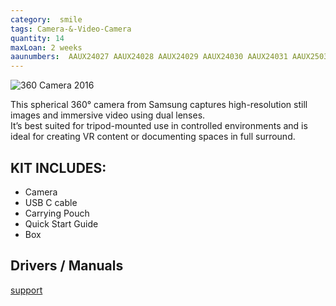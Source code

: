 ```yaml
---
category:  smile
tags: Camera-&-Video-Camera
quantity: 14
maxLoan: 2 weeks
aaunumbers:  AAUX24027 AAUX24028 AAUX24029 AAUX24030 AAUX24031 AAUX25033 AAUX25034 AAUX25035 AAUX25036 AAUX25037 AAUCPH0649 AAUCPH0650 AAUCPH0651 AAUCPH0652
---
```

![360 Camera 2016](https://media.gadgetsin.com/2017/03/samsung_gear_360_2017_mini_camera_1.jpg)

This spherical 360° camera from Samsung captures high-resolution still images and immersive video using dual lenses.<br>It’s best suited for tripod-mounted use in controlled environments and is ideal for creating VR content or documenting spaces in full surround.
## KIT INCLUDES:
-  Camera 
-  USB C cable 
-  Carrying Pouch 
-  Quick Start Guide 
-  Box

## Drivers / Manuals
[support](https://www.samsung.com/dk/support/model/SM-R210NZWANEE/)



